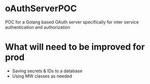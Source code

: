 # oAuthServerPOC
POC for a Golang based OAuth server specifically for inter service authentication and authorization

# What will need to be improved for prod
* Saving secrets & IDs to a database
* Using MW classes as needed
